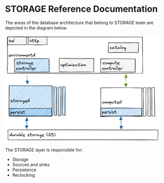 # STORAGE Reference Documentation

The areas of the database architecture that belong to STORAGE team are depicted in the diagram below.

![Platform architecture - STORAGE components](../assets/platform-architecture-storage.png)

The STORAGE layer is responsible for:

-   Storage
-   Sources and sinks
-   Persistence
-   Reclocking
